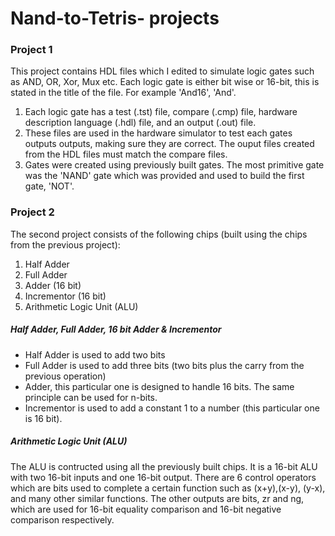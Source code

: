 # Nand-to-Tetris- projects
### Project 1 
This project contains HDL files which I edited to simulate logic gates such as AND, OR, Xor, Mux etc. 
Each logic gate is either bit wise or 16-bit, this is stated in the title of the file. For example 'And16', 'And'.

1. Each logic gate has a test (.tst) file, compare (.cmp) file, hardware description language (.hdl) file, and an output (.out) file.
2. These files are used in the hardware simulator to test each gates outputs outputs, making sure they are correct. The ouput files created from the HDL files must match the compare files.
3. Gates were created using previously built gates. The most primitive gate was the 'NAND' gate which was provided and used to build the first gate, 'NOT'.

### Project 2 
The second project consists of the following chips (built using the chips from the previous project):
1. Half Adder
2. Full Adder 
3. Adder (16 bit)
4. Incrementor (16 bit)
5. Arithmetic Logic Unit (ALU)
##### Half Adder, Full Adder, 16 bit Adder & Incrementor
- Half Adder is used to add two bits 
- Full Adder is used to add three bits (two bits plus the carry from the previous operation)
- Adder, this particular one is designed to handle 16 bits. The same principle can be used for n-bits.
- Incrementor is used to add a constant 1 to a number (this particular one is 16 bit).
##### Arithmetic Logic Unit (ALU)
The ALU is contructed using all the previously built chips. It is a 16-bit ALU with two 16-bit inputs and one 16-bit output.
There are 6 control operators which are bits used to complete a certain function such as (x+y),(x-y), (y-x), and many other similar functions. The other outputs are bits, zr and ng, which are used for 16-bit equality comparison and 16-bit negative comparison respectively.
